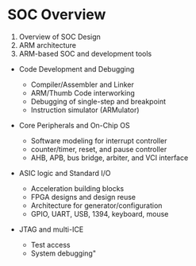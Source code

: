 # SOC Overview
1. Overview of SOC Design
2. ARM architecture
3. ARM-based SOC and development tools


- Code Development and Debugging
    - Compiler/Assembler and Linker
    - ARM/Thumb Code interworking
    - Debugging of single-step and breakpoint
    - Instruction simulator (ARMulator)

- Core Peripherals and On-Chip OS
    - Software modeling for interrupt controller
    - counter/timer, reset, and pause controller
    - AHB, APB, bus bridge, arbiter, and VCI interface
- ASIC logic and Standard I/O
    - Acceleration building blocks
    - FPGA designs and design reuse
    - Architecture for generator/configuration
    - GPIO, UART, USB, 1394, keyboard, mouse
- JTAG and multi-ICE
    - Test access
    - System debugging"